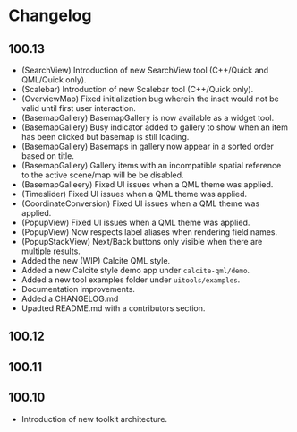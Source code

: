 # Changelog

## 100.13

* (SearchView) Introduction of new SearchView tool (C++/Quick and QML/Quick only).
* (Scalebar) Introduction of new Scalebar tool (C++/Quick only).
* (OverviewMap) Fixed initialization bug wherein the inset would not be valid until first user interaction.
* (BasemapGallery) BasemapGallery is now available as a widget tool.
* (BasemapGallery) Busy indicator added to gallery to show when an item has been clicked but basemap is still loading.
* (BasemapGallery) Basemaps in gallery now appear in a sorted order based on title.
* (BasemapGallery) Gallery items with an incompatible spatial reference to the active scene/map will be be disabled.
* (BasemapGalleery) Fixed UI issues when a QML theme was applied.
* (Timeslider) Fixed UI issues when a QML theme was applied.
* (CoordinateConversion) Fixed UI issues when a QML theme was applied.
* (PopupView) Fixed UI issues when a QML theme was applied.
* (PopupView) Now respects label aliases when rendering field names.
* (PopupStackView) Next/Back buttons only visible when there are multiple results. 
* Added the new (WIP) Calcite QML style.
* Added a new Calcite style demo app under `calcite-qml/demo`.
* Added a new tool examples folder under `uitools/examples`.
* Documentation improvements.
* Added a CHANGELOG.md
* Upadted README.md with a contributors section.

## 100.12

## 100.11

## 100.10

* Introduction of new toolkit architecture.